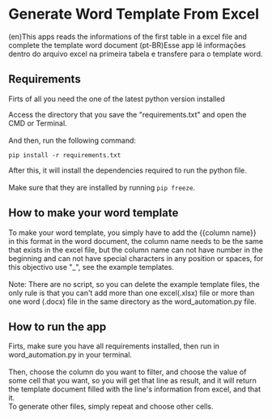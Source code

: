# Generate Word Template From Excel
(en)This apps reads the informations of the first table in a excel file and complete the template word document
(pt-BR)Esse app lê informações dentro do arquivo excel na primeira tabela e transfere para o template word.

## Requirements

Firts of all you need the one of the latest python version installed

Access the directory that you save the "requirements.txt" and open the CMD or Terminal. \
\
And then, run the following command:

```
pip install -r requirements.txt
```
After this, it will install the dependencies required to run the python file. \
\
Make sure that they are installed by running `pip freeze`.

## How to make your word template

To make your word template, you simply have to add the {{column name}} in this format in the word document, the column name needs to be the same that exists in the excel file, but the column name can not have number in the beginning and can not have special characters in any position or spaces, for this objectivo use "_", see the example templates. \
\
Note: There are no script, so you can delete the example template files, the only rule is that you can't add more than one excel(.xlsx) file or more than one word (.docx) file in the same directory as the word_automation.py file.

## How to run the app

Firts, make sure you have all requirements installed, then run in word_automation.py in your terminal.\
\
Then, choose the column do you want to filter, and choose the value of some cell that you want, so you will get that line as result, and it will return the template document filled with the line's information from excel, and that it.\
To generate other files, simply repeat and choose other cells.